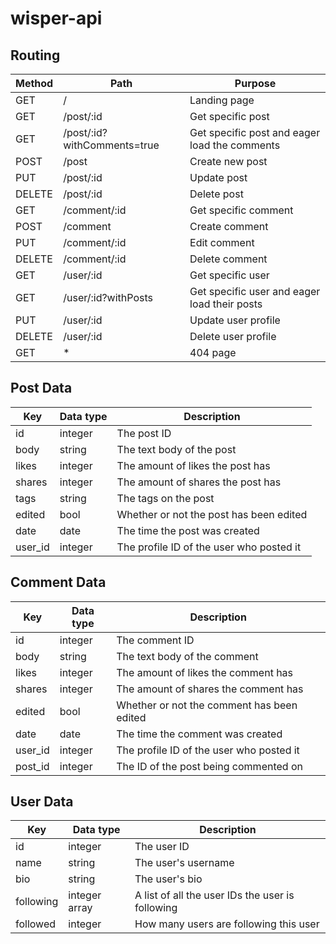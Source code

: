 # wisper-api

## Routing
Method	| Path					| Purpose
---		| --- 					| ---
GET 	| /						| Landing page
GET		| /post/:id				| Get specific post
GET		| /post/:id?withComments=true | Get specific post and eager load the comments
POST	| /post					| Create new post
PUT		| /post/:id				| Update post
DELETE	| /post/:id				| Delete post
GET		| /comment/:id			| Get specific comment
POST	| /comment 				| Create comment
PUT		| /comment/:id			| Edit comment
DELETE	| /comment/:id			| Delete comment
GET		| /user/:id				| Get specific user
GET		| /user/:id?withPosts	| Get specific user and eager load their posts
PUT		| /user/:id				| Update user profile
DELETE	| /user/:id				| Delete user profile
GET		| *						| 404 page

## Post Data
Key		| Data type	| Description
---		| ---		| ---
id		| integer	| The post ID
body	| string	| The text body of the post
likes	| integer	| The amount of likes the post has
shares	| integer	| The amount of shares the post has
tags	| string	| The tags on the post
edited	| bool		| Whether or not the post has been edited
date	| date		| The time the post was created
user_id	| integer	| The profile ID of the user who posted it

## Comment Data
Key		| Data type	| Description
---		| ---		| ---
id		| integer	| The comment ID
body	| string	| The text body of the comment
likes	| integer	| The amount of likes the comment has
shares	| integer	| The amount of shares the comment has
edited	| bool		| Whether or not the comment has been edited
date	| date		| The time the comment was created
user_id	| integer	| The profile ID of the user who posted it
post_id	| integer	| The ID of the post being commented on

## User Data
Key			| Data type		| Description
---			| ---			| ---
id			| integer		| The user ID
name		| string		| The user's username
bio			| string		| The user's bio
following	| integer array	| A list of all the user IDs the user is following
followed	| integer		| How many users are following this user
